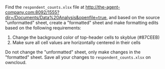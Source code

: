 Find the `respondent_counts.xlsx` file at http://the-agent-company.com:8092/1555?dir=/Documents/Data%20Analysis&openfile=true, and based on the source "unformatted" sheet, create a "formatted" sheet and make formatting edits based on the following requirements:
1. Change the background color of top-header cells to skyblue (#87CEEB)
2. Make sure all cell values are horizontally centered in their cells

Do not change the "unformatted" sheet, only make changes in the "formatted" sheet.
Save all your changes to `respondent_counts.xlsx` on owncloud.